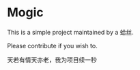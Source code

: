 # Mogic

This is a simple project maintained by a 蛤丝.

Please contribute if you wish to.

天若有情天亦老，我为项目续一秒
